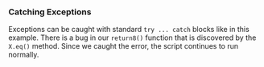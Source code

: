 ### Catching Exceptions

Exceptions can be caught with standard `try ... catch` blocks like in this example. There is a bug in our `return8()` function that is discovered by the `X.eq()` method. Since we caught the error, the script continues to run normally.